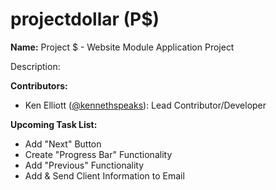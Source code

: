 # projectdollar (P$)
<strong>Name:</strong> Project $ - Website Module Application Project

Description:</strong>

<strong>Contributors:</strong>
- Ken Elliott (<a href="https://www.twitter.com/kennethspeaks">@kennethspeaks</a>): Lead Contributor/Developer

<strong>Upcoming Task List:</strong>
- Add "Next" Button
- Create "Progress Bar" Functionality
- Add "Previous" Functionality
- Add & Send Client Information to Email
